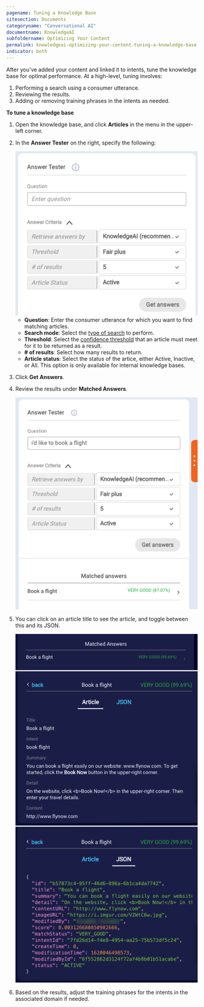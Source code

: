 ```yaml
---
pagename: Tuning a Knowledge Base
sitesection: Documents
categoryname: "Conversational AI"
documentname: KnowledgeAI
subfoldername: Optimizing Your Content
permalink: knowledgeai-optimizing-your-content-tuning-a-knowledge-base.html
indicator: both
---
```


After you've added your content and linked it to intents, tune the knowledge base for optimal performance. At a high-level, tuning involves:

1. Performing a search using a consumer utterance.
2. Reviewing the results.
3. Adding or removing training phrases in the intents as needed.

**To tune a knowledge base**

1. Open the knowledge base, and click **Articles** in the menu in the upper-left corner.
2. In the **Answer Tester** on the right, specify the following:

    <img class="fancyimage" style="width:500px" src="img/ConvoBuilder/kb_test1.png" alt="The default state of the Answer Tester">

    * **Question**: Enter the consumer utterance for which you want to find matching articles.
    * **Search mode**: Select the [type of search](knowledgeai-search-methods.html) to perform.
    * **Threshold**: Select the [confidence threshold](knowledgeai-using-intents-with-kbs.html#scoring-and-thresholds) that an article must meet for it to be returned as a result.
    * **# of results**: Select how many results to return.
    * **Article status**: Select the status of the artice, either Active, Inactive, or All. This option is only available for internal knowledge bases.

3. Click **Get Answers**.
4. Review the results under **Matched Answers**.

    <img class="fancyimage" style="width:500px" src="img/ConvoBuilder/kb_test2.png" alt="The results of an example test using the Answer Tester">

5. You can click on an article title to see the article, and toggle between this and its JSON.

    <img class="fancyimage" style="width:500px" src="img/ConvoBuilder/kb_test3.png" alt="The inital view of the matched answers">
    <img class="fancyimage" style="width:500px" src="img/ConvoBuilder/kb_test4.png" alt="The view of the Article tab after you select a result">
    <img class="fancyimage" style="width:500px" src="img/ConvoBuilder/kb_test5.png" alt="The view of the JSON tab after you select a result">

6. Based on the results, adjust the training phrases for the intents in the associated domain if needed.
